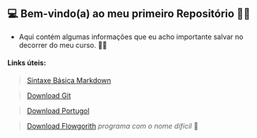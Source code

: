 ## :computer: Bem-vindo(a) ao meu primeiro Repositório :raising_hand_woman: 

- Aqui contém algumas informações que eu acho importante salvar no decorrer do meu curso. :floppy_disk::sparkles:

#### Links úteis:

>  [Sintaxe Básica Markdown](https://www.markdownguide.org/basic-syntax/)

> [Download Git](https://git-scm.com/download/win)

> [Download Portugol](http://lite.acad.univali.br/portugol/)

> [Download Flowgorith](http://www.flowgorithm.org/download/) _programa com o nome difícil_ :clown_face:
